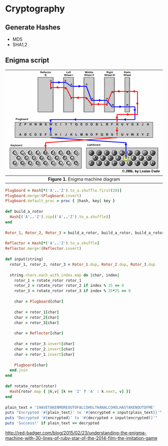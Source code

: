 # Cryptography


## Generate Hashes 

- MD5
- SHA1,2


## Enigma script


| ![Wireshark](../images/module02/Cryptography__wiringdiagram.png) |
|:---------------:|
| **Figure 1.** Enigma machine diagram  |

```ruby
Plugboard = Hash[*('A'..'Z').to_a.shuffle.first(20)]
Plugboard.merge!(Plugboard.invert)
Plugboard.default_proc = proc { |hash, key| key }

def build_a_rotor
  Hash[('A'..'Z').zip(('A'..'Z').to_a.shuffle)]
end

Rotor_1, Rotor_2, Rotor_3 = build_a_rotor, build_a_rotor, build_a_rotor

Reflector = Hash[*('A'..'Z').to_a.shuffle]
Reflector.merge!(Reflector.invert)

def input(string)
  rotor_1, rotor_2, rotor_3 = Rotor_1.dup, Rotor_2.dup, Rotor_3.dup

  string.chars.each_with_index.map do |char, index|
    rotor_1 = rotate_rotor rotor_1
    rotor_2 = rotate_rotor rotor_2 if index % 25 == 0
    rotor_3 = rotate_rotor rotor_3 if index % 25*25 == 0

    char = Plugboard[char]

    char = rotor_1[char]
    char = rotor_2[char]
    char = rotor_3[char]

    char = Reflector[char]

    char = rotor_3.invert[char]
    char = rotor_2.invert[char]
    char = rotor_1.invert[char]

    Plugboard[char]
  end.join
end

def rotate_rotor(rotor)
  Hash[rotor.map { |k,v| [k == 'Z' ? 'A' : k.next, v] }]
end

plain_text = 'IHAVETAKENMOREOUTOFALCOHOLTHANALCOHOLHASTAKENOUTOFME'
puts "Encrypted '#{plain_text}' to '#{encrypted = input(plain_text)}'"
puts "Decrypted '#{encrypted}' to '#{decrypted = input(encrypted)}'"
puts 'Success!' if plain_text == decrypted
```






http://red-badger.com/blog/2015/02/23/understanding-the-enigma-machine-with-30-lines-of-ruby-star-of-the-2014-film-the-imitation-game

